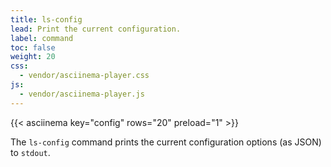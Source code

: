 ```yaml
---
title: ls-config
lead: Print the current configuration.
label: command
toc: false
weight: 20
css:
  - vendor/asciinema-player.css
js:
  - vendor/asciinema-player.js
---
```


{{< asciinema key="config" rows="20" preload="1" >}}

The `ls-config` command prints the current configuration options (as JSON) to
`stdout`.
